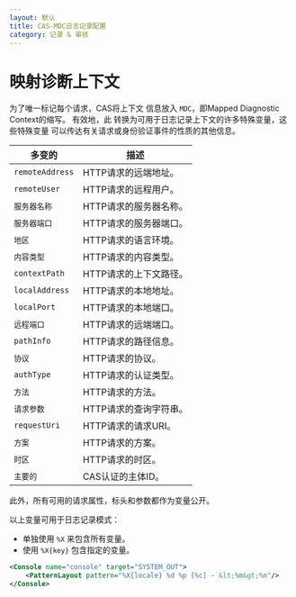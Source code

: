 ```yaml
---
layout: 默认
title: CAS-MDC日志记录配置
category: 记录 & 审核
---
```


# 映射诊断上下文

为了唯一标记每个请求，CAS将上下文 信息放入 `MDC`，即Mapped Diagnostic Context的缩写。 有效地，此 转换为可用于日志记录上下文的许多特殊变量，这些特殊变量 可以传达有关请求或身份验证事件的性质的其他信息。

| 多变的             | 描述            |
| --------------- | ------------- |
| `remoteAddress` | HTTP请求的远端地址。  |
| `remoteUser`    | HTTP请求的远程用户。  |
| `服务器名称`         | HTTP请求的服务器名称。 |
| `服务器端口`         | HTTP请求的服务器端口。 |
| `地区`            | HTTP请求的语言环境。  |
| `内容类型`          | HTTP请求的内容类型。  |
| `contextPath`   | HTTP请求的上下文路径。 |
| `localAddress`  | HTTP请求的本地地址。  |
| `localPort`     | HTTP请求的本地端口。  |
| `远程端口`          | HTTP请求的远端端口。  |
| `pathInfo`      | HTTP请求的路径信息。  |
| `协议`            | HTTP请求的协议。    |
| `authType`      | HTTP请求的认证类型。  |
| `方法`            | HTTP请求的方法。    |
| `请求参数`          | HTTP请求的查询字符串。 |
| `requestUri`    | HTTP请求的请求URI。 |
| `方案`            | HTTP请求的方案。    |
| `时区`            | HTTP请求的时区。    |
| `主要的`           | CAS认证的主体ID。   |

此外，所有可用的请求属性，标头和参数都作为变量公开。

以上变量可用于日志记录模式：

- 单独使用 `%X` 来包含所有变量。
- 使用 `%X{key}` 包含指定的变量。

```xml
<Console name="console" target="SYSTEM_OUT">
    <PatternLayout pattern="%X{locale} %d %p [%c] - &lt;%m&gt;%n"/>
</Console>
```